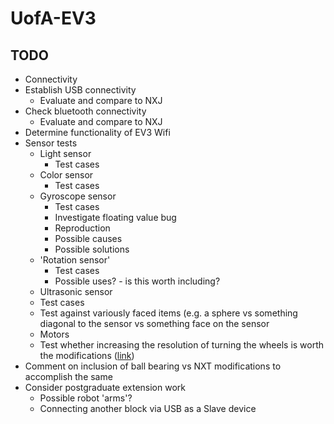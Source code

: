 UofA-EV3
========

TODO
--------
  * Connectivity
   * Establish USB connectivity
     * Evaluate and compare to NXJ 
   * Check bluetooth connectivity  
     * Evaluate and compare to NXJ
   * Determine functionality of EV3 Wifi 
  * Sensor tests
    * Light sensor
      * Test cases 
    * Color sensor
      * Test cases
    * Gyroscope sensor
      * Test cases
      * Investigate floating value bug
       * Reproduction
       * Possible causes
       * Possible solutions
    * 'Rotation sensor'
      * Test cases
      * Possible uses? - is this worth including?
    * Ultrasonic sensor
     * Test cases
      * Test against variously faced items (e.g. a sphere vs something diagonal to the sensor vs something face on the sensor
    * Motors
     * Test whether increasing the resolution of turning the wheels is worth the modifications ([link](https://en.wikipedia.org/wiki/Lego_Mindstorms_EV3#Enhancements))  
  * Comment on inclusion of ball bearing vs NXT modifications to accomplish the same
  * Consider postgraduate extension work
    * Possible robot 'arms'?
    * Connecting another block via USB as a Slave device
